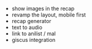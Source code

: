 - show images in the recap
- revamp the layout, mobile first
- recap generator
- text to audio
- link to anilist / mal
- giscus integration
